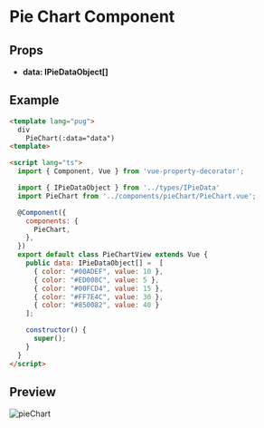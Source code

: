 # Pie Chart Component


## Props
- **data: IPieDataObject[]**

## Example

```html
<template lang="pug">
  div
    PieChart(:data="data")
<template>

<script lang="ts">
  import { Component, Vue } from 'vue-property-decorator';

  import { IPieDataObject } from '../types/IPieData'
  import PieChart from '../components/pieChart/PieChart.vue';

  @Component({
    components: {
      PieChart,
    },
  })
  export default class PieChartView extends Vue {
    public data: IPieDataObject[] =  [
      { color: "#00ADEF", value: 10 },
      { color: "#ED008C", value: 5 },
      { color: "#00FCD4", value: 15 },
      { color: "#FF7E4C", value: 30 },
      { color: "#850082", value: 40 }
    ];

    constructor() {
      super();
    }
  }
</script>
```

## Preview
![pieChart](https://user-images.githubusercontent.com/43200472/71620047-493abe80-2bd0-11ea-86f5-b4c30bb726ef.PNG)
